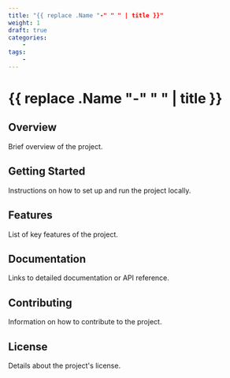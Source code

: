 ```yaml
---
title: "{{ replace .Name "-" " " | title }}"
weight: 1
draft: true
categories:
    - 
tags:
    - 
---
```


# {{ replace .Name "-" " " | title }}

## Overview

Brief overview of the project.

## Getting Started

Instructions on how to set up and run the project locally.

## Features

List of key features of the project.

## Documentation

Links to detailed documentation or API reference.

## Contributing

Information on how to contribute to the project.

## License

Details about the project's license.
